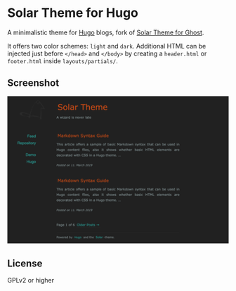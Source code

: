 # Solar Theme for Hugo

A minimalistic theme for [Hugo](https://gohugo.io/) blogs, fork of [Solar Theme for Ghost](https://github.com/mattvh/solar-theme-ghost).

It offers two color schemes: `light` and `dark`. Additional HTML can be injected just before `</head>` and `</body>` by creating a `header.html` or `footer.html` inside `layouts/partials/`.

## Screenshot

![Screenshot](/images/screenshot.png)

## License

GPLv2 or higher
